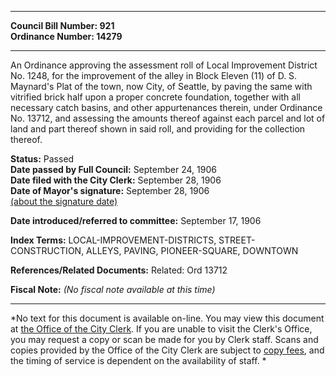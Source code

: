 * * * * *  
  
**Council Bill Number: [](#h0)[](#h2)921**   
**Ordinance Number: 14279**  
  
* * * * *  
  
An Ordinance approving the assessment roll of Local Improvement District No. 1248, for the improvement of the alley in Block Eleven (11) of D. S. Maynard's Plat of the town, now City, of Seattle, by paving the same with vitrified brick half upon a proper concrete foundation, together with all necessary catch basins, and other appurtenances therein, under Ordinance No. 13712, and assessing the amounts thereof against each parcel and lot of land and part thereof shown in said roll, and providing for the collection thereof.  
  
**Status:** Passed   
**Date passed by Full Council:** September 24, 1906   
**Date filed with the City Clerk:** September 28, 1906   
**Date of Mayor's signature:** September 28, 1906   
[(about the signature date)](/~public/approvaldate.htm)   
  
  
**Date introduced/referred to committee:** September 17, 1906   
  
**Index Terms:** LOCAL-IMPROVEMENT-DISTRICTS, STREET-CONSTRUCTION, ALLEYS, PAVING, PIONEER-SQUARE, DOWNTOWN  
  
**References/Related Documents:** Related: Ord 13712  
  
**Fiscal Note:** *(No fiscal note available at this time)*  
  
* * * * *  
  
*No text for this document is available on-line. You may view this document at [the Office of the City Clerk](http://www.seattle.gov/leg/clerk/contactUs.htm). If you are unable to visit the Clerk's Office, you may request a copy or scan be made for you by Clerk staff. Scans and copies provided by the Office of the City Clerk are subject to [copy fees](http://clerk.seattle.gov/~public/clerkfees.htm), and the timing of service is dependent on the availability of staff. *  
  
  
